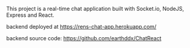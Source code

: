 This project is a real-time chat application built with Socket.io, NodeJS, Express and React.

backend deployed at https://rens-chat-app.herokuapp.com/

backend source code: https://github.com/earthddx/ChatReact
